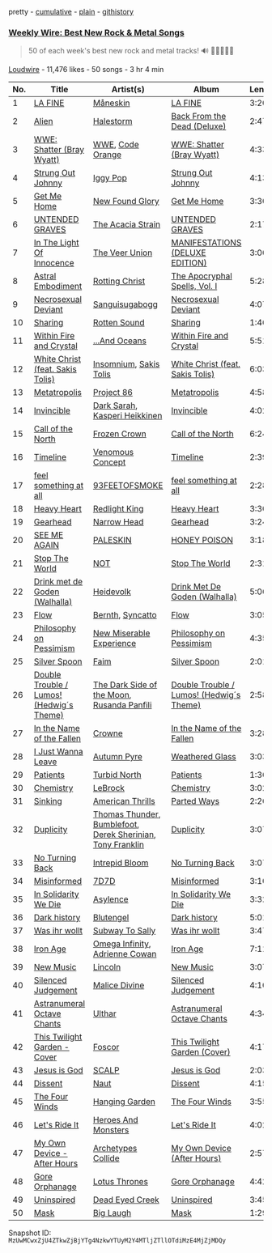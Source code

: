 pretty - [cumulative](/playlists/cumulative/53x58hBq1M9qCzZxyRUmp4.md) - [plain](/playlists/plain/53x58hBq1M9qCzZxyRUmp4) - [githistory](https://github.githistory.xyz/mackorone/spotify-playlist-archive/blob/main/playlists/plain/53x58hBq1M9qCzZxyRUmp4)

### [Weekly Wire: Best New Rock & Metal Songs](https://open.spotify.com/playlist/53x58hBq1M9qCzZxyRUmp4)

> 50 of each week's best new rock and metal tracks!  🔊 🤘🏿🤘🤘🏽

[Loudwire](https://open.spotify.com/user/wqopimzeqvaed8dqu6o2tixrj) - 11,476 likes - 50 songs - 3 hr 4 min

| No. | Title | Artist(s) | Album | Length |
|---|---|---|---|---|
| 1 | [LA FINE](https://open.spotify.com/track/6DPE8tGV9lzKALNnvuY9dS) | [Måneskin](https://open.spotify.com/artist/0lAWpj5szCSwM4rUMHYmrr) | [LA FINE](https://open.spotify.com/album/5eZ98aKCgAQmEYNtueCoJK) | 3:20 |
| 2 | [Alien](https://open.spotify.com/track/5hJPRHP2VJxJ24Zg1Tlbn3) | [Halestorm](https://open.spotify.com/artist/6om12Ev5ppgoMy3OYSoech) | [Back From the Dead \(Deluxe\)](https://open.spotify.com/album/4o4YBwtC9qWnEUssNaPzuW) | 2:47 |
| 3 | [WWE: Shatter \(Bray Wyatt\)](https://open.spotify.com/track/4S8RzeHLdmpFc8ohVomQFd) | [WWE](https://open.spotify.com/artist/0spHbv2fw49lDMkbOAdaqX), [Code Orange](https://open.spotify.com/artist/6qtECqesbU29iftyeWmldK) | [WWE: Shatter \(Bray Wyatt\)](https://open.spotify.com/album/1NIc3seb1B4KXDZRh3NRRx) | 4:33 |
| 4 | [Strung Out Johnny](https://open.spotify.com/track/3bztP3gif7mrJ1LidczGWu) | [Iggy Pop](https://open.spotify.com/artist/33EUXrFKGjpUSGacqEHhU4) | [Strung Out Johnny](https://open.spotify.com/album/3U6B7Thb2LXZjhV47KTqmm) | 4:13 |
| 5 | [Get Me Home](https://open.spotify.com/track/7dGXVpFugwNnH0GO5W7Fqd) | [New Found Glory](https://open.spotify.com/artist/4ghjRm4M2vChDfTUycx0Ce) | [Get Me Home](https://open.spotify.com/album/3IG4fRS5ULUtDo3zguUIXS) | 3:30 |
| 6 | [UNTENDED GRAVES](https://open.spotify.com/track/4t9E4wj0PHqNozXXIboLYM) | [The Acacia Strain](https://open.spotify.com/artist/4tDkeVxH0CSkNiLVrsYmQs) | [UNTENDED GRAVES](https://open.spotify.com/album/1hsYH0Y9c8o3siY9FQy1Wm) | 2:17 |
| 7 | [In The Light Of Innocence](https://open.spotify.com/track/3lOqKMANmDGUTtTBvCPyKf) | [The Veer Union](https://open.spotify.com/artist/2WQQRKpu2PMLsHSrUJmyCS) | [MANIFESTATIONS \(DELUXE EDITION\)](https://open.spotify.com/album/6nBEVXXXly3MKAgqLz8N8W) | 3:00 |
| 8 | [Astral Embodiment](https://open.spotify.com/track/6ndKz52aK5bUZqCf6hZ0sR) | [Rotting Christ](https://open.spotify.com/artist/7FhkwcO8Jd7BRWdllBpXBJ) | [The Apocryphal Spells, Vol\. I](https://open.spotify.com/album/6mtWmSYUIcpLheEnTgo5BF) | 5:28 |
| 9 | [Necrosexual Deviant](https://open.spotify.com/track/6rJJgFedzHFq1y5ouX1ZoM) | [Sanguisugabogg](https://open.spotify.com/artist/0n98EIfTSiyxUZHUojHykN) | [Necrosexual Deviant](https://open.spotify.com/album/3AKzySkbpuVoTPNK2mC3vJ) | 4:07 |
| 10 | [Sharing](https://open.spotify.com/track/66IFLa2JA0ki8UT62XN0l1) | [Rotten Sound](https://open.spotify.com/artist/4aglyvdJ7ApTfDC6aQ2LFf) | [Sharing](https://open.spotify.com/album/0OF4psvmQrkDlIkA9aCzUP) | 1:46 |
| 11 | [Within Fire and Crystal](https://open.spotify.com/track/4EizsXWGKcA7Gh5yXKmibr) | [...And Oceans](https://open.spotify.com/artist/0rWmH68lIyVOGYhhvayFzu) | [Within Fire and Crystal](https://open.spotify.com/album/0oFxJoc5pUc34vkEFOLdK0) | 5:51 |
| 12 | [White Christ \(feat\. Sakis Tolis\)](https://open.spotify.com/track/3W2H3jLvaVnqnd1zzk9Fkn) | [Insomnium](https://open.spotify.com/artist/3uIgLG971oRM5fe6v8lvQS), [Sakis Tolis](https://open.spotify.com/artist/2Mbwnv9a97OLrSoClsRd9D) | [White Christ \(feat\. Sakis Tolis\)](https://open.spotify.com/album/7yPd3vkAKQV1yhhql8cXUz) | 6:03 |
| 13 | [Metatropolis](https://open.spotify.com/track/5gZL12KEyZskuksSrsbCkr) | [Project 86](https://open.spotify.com/artist/7toVzxZQU21OjB5PqXNvTF) | [Metatropolis](https://open.spotify.com/album/74eJIL8GoBswVTDz2DSKLa) | 4:58 |
| 14 | [Invincible](https://open.spotify.com/track/3sWVOQ6gbC5pJM0637QUmx) | [Dark Sarah](https://open.spotify.com/artist/6TvwiAPxsB2Zj2o8bNlogk), [Kasperi Heikkinen](https://open.spotify.com/artist/19jzpkP6k02U4ab5IdL7Nk) | [Invincible](https://open.spotify.com/album/06ew8eILBBJQLjas5OOSVR) | 4:02 |
| 15 | [Call of the North](https://open.spotify.com/track/4BS6jSRHgqNjL1eSlokBBd) | [Frozen Crown](https://open.spotify.com/artist/6hbGneO1qRnmz6xflK4n8E) | [Call of the North](https://open.spotify.com/album/4w7w5ZXaUSAqY6qot06f5t) | 6:24 |
| 16 | [Timeline](https://open.spotify.com/track/5vOQRzJTpPGFNBTPI6MeHg) | [Venomous Concept](https://open.spotify.com/artist/4tR5IWEPVvHGz7EQMNqz6w) | [Timeline](https://open.spotify.com/album/1sEDa3s3q8GYwXKKviN2aC) | 2:39 |
| 17 | [feel something at all](https://open.spotify.com/track/1QdFmLI6BdG9JVMMfJuWsd) | [93FEETOFSMOKE](https://open.spotify.com/artist/0plNgbIlOc13T8ot3vyK79) | [feel something at all](https://open.spotify.com/album/0hFsv0cHXJTjjXIAxWHVWe) | 2:28 |
| 18 | [Heavy Heart](https://open.spotify.com/track/4w2Cq9QgAezkfDnkxiClN2) | [Redlight King](https://open.spotify.com/artist/6hha7AM7ao3kNpN0VwOXgD) | [Heavy Heart](https://open.spotify.com/album/65v5v9HPt26oJ5qLgnifQG) | 3:30 |
| 19 | [Gearhead](https://open.spotify.com/track/0cEBDdBtmvQJXLgIEbtOEM) | [Narrow Head](https://open.spotify.com/artist/4g6ODwOQYRZLsP89kEoBIu) | [Gearhead](https://open.spotify.com/album/2YuR8K2alQaOo7TPdyJlhP) | 3:24 |
| 20 | [SEE ME AGAIN](https://open.spotify.com/track/7nFxDPQghOnopKzdZdfZoz) | [PALESKIN](https://open.spotify.com/artist/5eKP3s5CJQOYL65VzunrN1) | [HONEY POISON](https://open.spotify.com/album/2kjNI9w6dxQXVYqVCvJSQB) | 3:18 |
| 21 | [Stop The World](https://open.spotify.com/track/07woAAEKD3og1HdgQzxZNr) | [NOT](https://open.spotify.com/artist/1V5yIxSCCn4uYM15q4giYd) | [Stop The World](https://open.spotify.com/album/3WetntF3p0n5ZNCR9v0Da7) | 2:31 |
| 22 | [Drink met de Goden \(Walhalla\)](https://open.spotify.com/track/2rtlXmFsOT6m72PhQ3MOh9) | [Heidevolk](https://open.spotify.com/artist/0A2YaO4tUFeJVNn5Hvjfxa) | [Drink Met De Goden \(Walhalla\)](https://open.spotify.com/album/2FDvrr7gNTAQ8dVYew17Iw) | 5:06 |
| 23 | [Flow](https://open.spotify.com/track/0FB5RGj1qwh4x8grFbiYDn) | [Bernth](https://open.spotify.com/artist/0Ca8QNi2jA2pemnFC6Rydj), [Syncatto](https://open.spotify.com/artist/3CJshVeVyOmL8H1RlcXiIX) | [Flow](https://open.spotify.com/album/0tJxWTiYYvX7drrvzc2l5G) | 3:05 |
| 24 | [Philosophy on Pessimism](https://open.spotify.com/track/0dT3EaNleRywVMdesWSRmD) | [New Miserable Experience](https://open.spotify.com/artist/0GqHkHO7NsjNBPUZOPTMb8) | [Philosophy on Pessimism](https://open.spotify.com/album/50oK3tOxc3cGWp0sMZV4gV) | 4:35 |
| 25 | [Silver Spoon](https://open.spotify.com/track/49YklTcgJkK3wjTkNtX2ff) | [Faim](https://open.spotify.com/artist/2SKeAT5LxxwHV11Ekf0ZaF) | [Silver Spoon](https://open.spotify.com/album/2MGHNIebQdEMtVmz8ayF04) | 2:01 |
| 26 | [Double Trouble / Lumos! \(Hedwig´s Theme\)](https://open.spotify.com/track/4wjWn8Z5MmrUTCbq2Pu09Z) | [The Dark Side of the Moon](https://open.spotify.com/artist/7mkJGPq0wt04Wz4xyWsGEm), [Rusanda Panfili](https://open.spotify.com/artist/7i3Xc8Q0FEGHlsERoPgejc) | [Double Trouble / Lumos! \(Hedwig´s Theme\)](https://open.spotify.com/album/380BOS63zClRKGPF6beBeU) | 2:58 |
| 27 | [In the Name of the Fallen](https://open.spotify.com/track/7gSEI2DTKTNGtJzHgmzs9B) | [Crowne](https://open.spotify.com/artist/5H2DFNCrBR3OSr4AJn3U2O) | [In the Name of the Fallen](https://open.spotify.com/album/4uBwFHnbW5pmobAHYBpxKT) | 3:28 |
| 28 | [I Just Wanna Leave](https://open.spotify.com/track/1ld5hCCg30F1iP484gVeXU) | [Autumn Pyre](https://open.spotify.com/artist/2Aa2k14sJ4A1FOPRtP5CFO) | [Weathered Glass](https://open.spotify.com/album/4zqir26G6ieGdHDCez1nwh) | 3:03 |
| 29 | [Patients](https://open.spotify.com/track/2xAs0uGsCEO5u8S0zK8zxL) | [Turbid North](https://open.spotify.com/artist/6006zYjiggH7b9BySvr1ps) | [Patients](https://open.spotify.com/album/1047UUt0D0iOrSddTyOSWM) | 1:36 |
| 30 | [Chemistry](https://open.spotify.com/track/3KCNiAWCi6IEwsmz8xLJJo) | [LeBrock](https://open.spotify.com/artist/461TaZqofVfcQo2wtMwnQJ) | [Chemistry](https://open.spotify.com/album/4pSxjAcMYIEJwm8VkAv3O9) | 3:02 |
| 31 | [Sinking](https://open.spotify.com/track/7AYkmhShwCKrPv9qGjGimb) | [American Thrills](https://open.spotify.com/artist/6rcZVbLYpabmKH6qxIcIjh) | [Parted Ways](https://open.spotify.com/album/3VtOqyW2HWz0kJLTlxpniQ) | 2:26 |
| 32 | [Duplicity](https://open.spotify.com/track/1nQCvakx8rsbcM59OmdHHl) | [Thomas Thunder](https://open.spotify.com/artist/2dTkjoaPU2DMXBLJy9e2zg), [Bumblefoot](https://open.spotify.com/artist/1KGFAcP7ovMYuoQuloDhOj), [Derek Sherinian](https://open.spotify.com/artist/4ZCINPmMmZUh4H1qNqzIxq), [Tony Franklin](https://open.spotify.com/artist/5FnmKJQudzhF5DcDE47San) | [Duplicity](https://open.spotify.com/album/4Q5iU14VdRgZKcOn1IWQVe) | 3:07 |
| 33 | [No Turning Back](https://open.spotify.com/track/5gsi5RCC1SfomnEukCMorq) | [Intrepid Bloom](https://open.spotify.com/artist/57zjrXzIGGr85H8AAdlcZ7) | [No Turning Back](https://open.spotify.com/album/35aYdzE7e0BHwMIOJD3d4o) | 3:07 |
| 34 | [Misinformed](https://open.spotify.com/track/4pDyRu0he6YTva0pUJk5MZ) | [7D7D](https://open.spotify.com/artist/46qnGrLKNCVwb8t0sEd6tZ) | [Misinformed](https://open.spotify.com/album/7J1w5qGzi3q82RzpAspT10) | 3:10 |
| 35 | [In Solidarity We Die](https://open.spotify.com/track/0RyRCehN5r4P2v35NhMVCr) | [Asylence](https://open.spotify.com/artist/2rdHAse9C547eZ7IzlXABA) | [In Solidarity We Die](https://open.spotify.com/album/5GNAaIRYazy0j9yEhSnG3i) | 3:32 |
| 36 | [Dark history](https://open.spotify.com/track/7BzYcynTKprBeofMYQkGJa) | [Blutengel](https://open.spotify.com/artist/2SRu9oxCg91Omb2yMFzttR) | [Dark history](https://open.spotify.com/album/3W1m1aP7cE5Vbvhig4auAg) | 5:01 |
| 37 | [Was ihr wollt](https://open.spotify.com/track/5y4yYLMrWPxaE5GdD2aQgP) | [Subway To Sally](https://open.spotify.com/artist/544X9aDcwFDSon8HevRcqg) | [Was ihr wollt](https://open.spotify.com/album/4I1ReorLRAuL916jN24oko) | 3:47 |
| 38 | [Iron Age](https://open.spotify.com/track/7oCDwUArhwvP34V1D7QwtY) | [Omega Infinity](https://open.spotify.com/artist/0oVA5bRVj84oyh3iT3111Z), [Adrienne Cowan](https://open.spotify.com/artist/2GAs9vOeYJWkniJPBZpd75) | [Iron Age](https://open.spotify.com/album/3cfah9ZzGUAI1Uemn2wgzU) | 7:11 |
| 39 | [New Music](https://open.spotify.com/track/7ASNJ8RJa69MW1fSg5iIlO) | [Lincoln](https://open.spotify.com/artist/6RcxmUOBnyAQr2rRsNfQI5) | [New Music](https://open.spotify.com/album/0m9lqjbl8R6kWhsFD4UrOM) | 3:07 |
| 40 | [Silenced Judgement](https://open.spotify.com/track/5eEgc6UossUxdOId0H0KZH) | [Malice Divine](https://open.spotify.com/artist/2rNEo2yMaMr62WFaJWMuqu) | [Silenced Judgement](https://open.spotify.com/album/0agDHkSZPMB1YDKZMFNKA5) | 4:10 |
| 41 | [Astranumeral Octave Chants](https://open.spotify.com/track/1ITHNEqvRNv80T29KBjhbG) | [Ulthar](https://open.spotify.com/artist/6s1hQzoXYdEjYdJiHbu1iZ) | [Astranumeral Octave Chants](https://open.spotify.com/album/04GdXCLsMdgmP6diSetIdA) | 4:34 |
| 42 | [This Twilight Garden \- Cover](https://open.spotify.com/track/1uccU6seKSWSIlHOvM1O5Y) | [Foscor](https://open.spotify.com/artist/7mjRSti8JSh3W0yY6IEMdd) | [This Twilight Garden \(Cover\)](https://open.spotify.com/album/7aJcZdArgtjZR6gEkEmJNi) | 4:17 |
| 43 | [Jesus is God](https://open.spotify.com/track/2CnfignhSXZI0gLCxASRlv) | [SCALP](https://open.spotify.com/artist/5CszF8X0mZXt8Tck93HJuv) | [Jesus is God](https://open.spotify.com/album/3oaYa6fAwAcCOKtk2f8Sj9) | 2:03 |
| 44 | [Dissent](https://open.spotify.com/track/4HWABgegXRsw2PtLXOqsuo) | [Naut](https://open.spotify.com/artist/1NHlVIfqiR7OiBtUkloOa5) | [Dissent](https://open.spotify.com/album/7B4GDltmaDVGf2k6a5KaLE) | 4:15 |
| 45 | [The Four Winds](https://open.spotify.com/track/4qXPjPizlum0sIqTZEyQkD) | [Hanging Garden](https://open.spotify.com/artist/1Uq2a1JUnYXWUzrUGKyZwN) | [The Four Winds](https://open.spotify.com/album/6l2b9PN32RYnUufjKRzjV2) | 3:55 |
| 46 | [Let's Ride It](https://open.spotify.com/track/0tgmxxxbzUDLSue55eWI0g) | [Heroes And Monsters](https://open.spotify.com/artist/1DDMmuELbNUMiVkklWulp9) | [Let's Ride It](https://open.spotify.com/album/6OLVlrQhCXCe89mQpHJ2tR) | 4:02 |
| 47 | [My Own Device \- After Hours](https://open.spotify.com/track/1INnPUYasiFQIp9L6SJtou) | [Archetypes Collide](https://open.spotify.com/artist/6Gnk08ItppARKX1z1EW3Vn) | [My Own Device \(After Hours\)](https://open.spotify.com/album/3Ut0q8dazcdyf3L1K23irn) | 2:57 |
| 48 | [Gore Orphanage](https://open.spotify.com/track/23mcPu3QdA7hwjAqFC1UcT) | [Lotus Thrones](https://open.spotify.com/artist/6uwU24AIFP34DYzPSfkCmF) | [Gore Orphanage](https://open.spotify.com/album/4Fq1KF0qmZYIP96xRjdP9o) | 4:42 |
| 49 | [Uninspired](https://open.spotify.com/track/6INBODAEYmCoVkgCVt3q8E) | [Dead Eyed Creek](https://open.spotify.com/artist/39sJ2ia3VAWrx1uTCaso9Y) | [Uninspired](https://open.spotify.com/album/0K4G8YGmhdAcrZuEIyubgF) | 3:45 |
| 50 | [Mask](https://open.spotify.com/track/52TlOlvxPedcGvawsLfAEb) | [Big Laugh](https://open.spotify.com/artist/5xvWaAraKZdkRbY2qBip5c) | [Mask](https://open.spotify.com/album/181xiVBUlIFltAQpwNcwjW) | 1:29 |

Snapshot ID: `MzUwMCwxZjU4ZTkwZjBjYTg4NzkwYTUyM2Y4MTljZTllOTdiMzE4MjZjMDQy`
